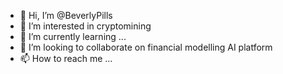 - 👋 Hi, I’m @BeverlyPills
- 👀 I’m interested in cryptomining
- 🌱 I’m currently learning ...
- 💞️ I’m looking to collaborate on financial modelling AI platform
- 📫 How to reach me ...

<!---
BeverlyPills/BeverlyPills is a ✨ special ✨ repository because its `README.md` (this file) appears on your GitHub profile.
You can click the Preview link to take a look at your changes.
--->
